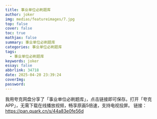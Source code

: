 ```yaml
---
title: 事业单位必刷题库
author: joker
img: medias/featureimages/7.jpg
top: false
cover: false
toc: true
mathjax: false
summary: 事业单位必刷题库
categories: 事业单位必刷题库
tags:
  - 事业单位必刷题库
keywords: joker
essay: false
abbrlink: 34718
date: 2025-04-20 23:39:24
coverImg:
password:
---
```


我用夸克网盘分享了「事业单位必刷题库」，点击链接即可保存。打开「夸克APP」，无需下载在线播放视频，畅享原画5倍速，支持电视投屏。
链接：https://pan.quark.cn/s/44a83e0fe56d
